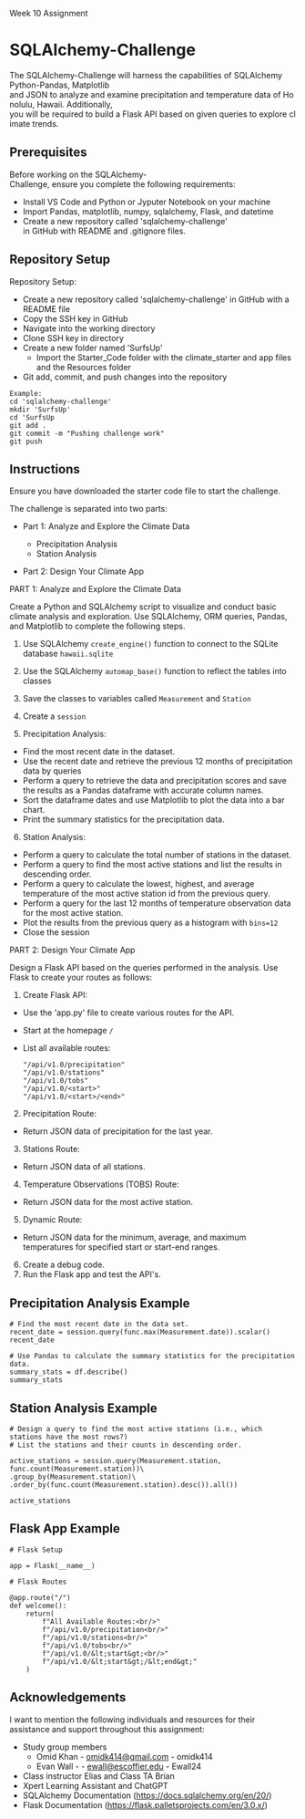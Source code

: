 Week 10 Assignment

# SQLAlchemy-Challenge

The SQLAlchemy-Challenge will harness the capabilities of SQLAlchemy Python-Pandas, Matplotlib and JSON to analyze and examine precipitation and temperature data of Honolulu, Hawaii. Additionally, you will be required to build a Flask API based on given queries to explore climate trends. 


## Prerequisites

Before working on the SQLAlchemy-Challenge, ensure you complete the following requirements:

- Install VS Code and Python or Jyputer Notebook on your machine 
- Import Pandas, matplotlib, numpy, sqlalchemy, Flask, and datetime 
- Create a new repository called 'sqlalchemy-challenge' in GitHub with README and .gitignore files.


## Repository Setup

Repository Setup:
  - Create a new repository called 'sqlalchemy-challenge' in GitHub with a README file
  - Copy the SSH key in GitHub
  - Navigate into the working directory 
  - Clone SSH key in directory
  - Create a new folder named 'SurfsUp'
    - Import the Starter_Code folder with the climate_starter and app files and the Resources folder  
  - Git add, commit, and push changes into the repository

```
Example:
cd 'sqlalchemy-challenge'
mkdir 'SurfsUp'
cd 'SurfsUp 
git add .
git commit -m "Pushing challenge work"
git push 
```


## Instructions

Ensure you have downloaded the starter code file to start the challenge.

The challenge is separated into two parts:

 - Part 1: Analyze and Explore the Climate Data

    - Precipitation Analysis
    - Station Analysis 

- Part 2: Design Your Climate App 


PART 1: Analyze and Explore the Climate Data

Create a Python and SQLAlchemy script to visualize and conduct basic climate analysis and exploration. Use SQLAlchemy, ORM queries, Pandas, and Matplotlib to complete the following steps.

1. Use SQLAlchemy ```create_engine()``` function to connect to the SQLite database ```hawaii.sqlite```
2. Use the SQLAlchemy ```automap_base()``` function to reflect the tables into classes 
3. Save the classes to variables called ```Measurement``` and ```Station```
4. Create a ```session```

5. Precipitation Analysis: 
   
  - Find the most recent date in the dataset.
  - Use the recent date and retrieve the previous 12 months of precipitation data by queries
  - Perform a query to retrieve the data and precipitation scores and save the results as a Pandas dataframe with accurate column names.
  - Sort the dataframe dates and use Matplotlib to plot the data into a bar chart. 
  - Print the summary statistics for the precipitation data. 

6. Station Analysis: 
   
  - Perform a query to calculate the total number of stations in the dataset.
  - Perform a query to find the most active stations and list the results in descending order.
  - Perform a query to calculate the lowest, highest, and average temperature of the most active station id from the previous query.
  - Perform a query for the last 12 months of temperature observation data for the most active station. 
  - Plot the results from the previous query as a histogram with ```bins=12``` 
  - Close the session


PART 2: Design Your Climate App 

Design a Flask API based on the queries performed in the analysis. Use Flask to create your routes as follows:

1. Create Flask API:
  - Use the 'app.py' file to create various routes for the API.
  - Start at the homepage ```/```
  - List all available routes:
    
        "/api/v1.0/precipitation"
        "/api/v1.0/stations"
        "/api/v1.0/tobs"
        "/api/v1.0/<start>"
        "/api/v1.0/<start>/<end>"

2. Precipitation Route:
  - Return JSON data of precipitation for the last year.
3. Stations Route:
  - Return JSON data of all stations.
4. Temperature Observations (TOBS) Route:
  - Return JSON data for the most active station.
5. Dynamic Route:
  - Return JSON data for the minimum, average, and maximum temperatures for specified start or start-end ranges. 
6. Create a debug code. 
7. Run the Flask app and test the API's. 
    

## Precipitation Analysis Example 

```VS Code
# Find the most recent date in the data set.  
recent_date = session.query(func.max(Measurement.date)).scalar()
recent_date

# Use Pandas to calculate the summary statistics for the precipitation data. 
summary_stats = df.describe()
summary_stats

```

## Station Analysis Example

```VS Code
# Design a query to find the most active stations (i.e., which stations have the most rows?)
# List the stations and their counts in descending order.

active_stations = session.query(Measurement.station, func.count(Measurement.station))\
.group_by(Measurement.station)\
.order_by(func.count(Measurement.station).desc()).all())

active_stations

```

## Flask App Example

```VS Code
# Flask Setup

app = Flask(__name__)

# Flask Routes

@app.route("/")
def welcome():
    return(
        f"All Available Routes:<br/>"
        f"/api/v1.0/precipitation<br/>"
        f"/api/v1.0/stations<br/>"
        f"/api/v1.0/tobs<br/>"
        f"/api/v1.0/&lt;start&gt;<br/>"
        f"/api/v1.0/&lt;start&gt;/&lt;end&gt;"
    )

```


## Acknowledgements

I want to mention the following individuals and resources for their assistance and support throughout this assignment: 
- Study group members
    - Omid Khan - omidk414@gmail.com - omidk414
    - Evan Wall - - ewall@escoffier.edu - Ewall24
- Class instructor Elias and Class TA Brian
- Xpert Learning Assistant and ChatGPT
- SQLAlchemy Documentation (https://docs.sqlalchemy.org/en/20/)
- Flask Documentation (https://flask.palletsprojects.com/en/3.0.x/)

